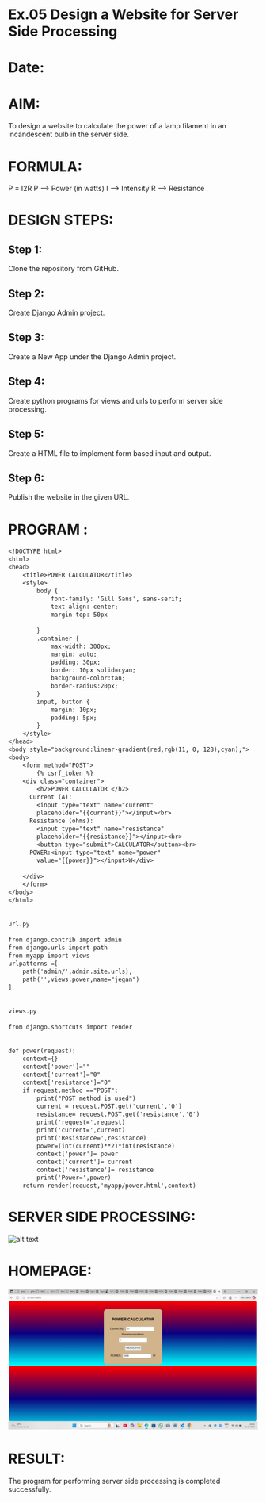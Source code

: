 # Ex.05 Design a Website for Server Side Processing
# Date:
# AIM:
To design a website to calculate the power of a lamp filament in an incandescent bulb in the server side.

# FORMULA:
P = I2R
P --> Power (in watts)
 I --> Intensity
 R --> Resistance

# DESIGN STEPS:
## Step 1:
Clone the repository from GitHub.

## Step 2:
Create Django Admin project.

## Step 3:
Create a New App under the Django Admin project.

## Step 4:
Create python programs for views and urls to perform server side processing.

## Step 5:
Create a HTML file to implement form based input and output.

## Step 6:
Publish the website in the given URL.

# PROGRAM :
```
<!DOCTYPE html>
<html>
<head>
    <title>POWER CALCULATOR</title>
    <style>
        body {
            font-family: 'Gill Sans', sans-serif;
            text-align: center;
            margin-top: 50px
           
        }
        .container {
            max-width: 300px;
            margin: auto;
            padding: 30px;
            border: 10px solid=cyan;
            background-color:tan;
            border-radius:20px;
        }
        input, button {
            margin: 10px;
            padding: 5px;
        }
    </style>
</head>
<body style="background:linear-gradient(red,rgb(11, 0, 128),cyan);">
<body>
    <form method="POST">
        {% csrf_token %}
    <div class="container">
        <h2>POWER CALCULATOR </h2>
      Current (A):
        <input type="text" name="current" 
        placeholder="{{current}}"></input><br>
      Resistance (ohms):
        <input type="text" name="resistance" 
        placeholder="{{resistance}}"></input><br>
        <button type="submit">CALCULATOR</button><br>
      POWER:<input type="text" name="power" 
        value="{{power}}"></input>W</div>
        
    </div>
    </form>   
</body>   
</html>


url.py

from django.contrib import admin
from django.urls import path
from myapp import views
urlpatterns =[
    path('admin/',admin.site.urls),
    path('',views.power,name="jegan")
]


views.py

from django.shortcuts import render


def power(request):
    context={}
    context['power']=""
    context['current']="0"
    context['resistance']="0"
    if request.method =="POST":
        print("POST method is used")
        current = request.POST.get('current','0')
        resistance= request.POST.get('resistance','0')
        print('request=',request)
        print('current=',current)
        print('Resistance=',resistance)
        power=(int(current)**2)*int(resistance)
        context['power']= power
        context['current']= current
        context['resistance']= resistance
        print('Power=',power)
    return render(request,'myapp/power.html',context)

```
    
# SERVER SIDE PROCESSING:
![alt text](<Screenshot (73).png>)
# HOMEPAGE:
![alt text](<Screenshot (75).png>)
# RESULT:
The program for performing server side processing is completed successfully.
